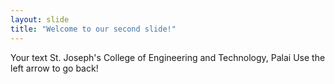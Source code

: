 ```yaml
---
layout: slide
title: "Welcome to our second slide!"
---
```

Your text
St. Joseph's College of Engineering and Technology, Palai
Use the left arrow to go back!
